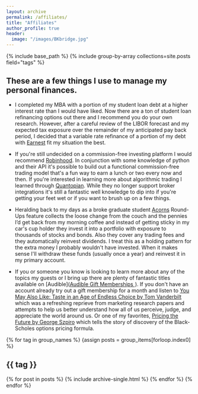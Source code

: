 ```yaml
---
layout: archive
permalink: /affiliates/
title: "Affiliates"
author_profile: true
header:
  image: "/images/BKbridge.jpg"
---
```


{% include base_path %}
{% include group-by-array collections=site.posts field="tags" %}

## These are a few things I use to manage my personal finances.
+ I completed my MBA with a portion of my student loan debt at a higher interest rate than I would have liked. Now there are a ton of student loan refinancing options out there and I recommend you do your own research. However, after a careful review of the LIBOR forecast and my expected tax exposure over the remainder of my anticipated pay back period, I decided that a variable rate refinance of a portion of my debt with [Earnest](https://www.earnest.com/invite/harley93) fit my situation the best.

+ If you're still undecided on a commission-free investing platform I would recommend [Robinhood](https://join.robinhood.com/harleyr33). In conjunction with some knowledge of python and their API it's possible to build out a functional commission-free trading model that's a fun way to earn a lunch or two every now and then. If you're interested in learning more about algorithmic trading I learned through [Quantopian](https://www.quantopian.com/tutorials/getting-started). While they no longer support broker integrations it's still a fantastic well knowledge to dip into if you're getting your feet wet or if you want to brush up on a few things.

+ Heralding back to my days as a broke graduate student [Acorns](https://acorns.com/invite/C4D9AQ) Round-Ups feature collects the loose change from the couch and the pennies I’d get back from my morning coffee and instead of getting sticky in my car's cup holder they invest it into a portfolio with exposure to thousands of stocks and bonds. Also they cover any trading fees and they automatically reinvest dividends. I treat this as a holding pattern for the extra money I probably wouldn't have invested. When it makes sense I'll withdraw these funds (usually once a year) and reinvest it in my primary account.

+ If you or someone you know is looking to learn more about any of the topics my guests or I bring up there are plenty of fantastic titles available on [Audible](<a target="_blank" href="https://www.amazon.com/hz/audible/gift-membership-detail?ref_=assoc_tag_ph_1524210806852&_encoding=UTF8&camp=1789&creative=9325&linkCode=pf4&tag=hrockhill3g0c-20&linkId=00c1f0b6b9dd29a8138ab3d56aa35031">Audible Gift Memberships </a><img src="//ir-na.amazon-adsystem.com/e/ir?t=hrockhill3g0c-20&l=pf4&o=1" width="1" height="1" border="0" alt="" style="border:none !important; margin:0px !important;" />). If you don't have an account already try out a gift membership for a month and listen to [You May Also Like: Taste in an Age of Endless Choice by Tom Vanderbilt](https://www.audible.com/pd/You-May-Also-Like-Audiobook/B01CROB488?pf_rd_p=6a5ce8e4-798e-4a64-8bc5-71dcf66d673f&pf_rd_r=SRBP2D4CY5F3FBAD21KD&ref=a_lib_c4_libItem_B01CROB488) which was a refreshing reprieve from marketing research papers and attempts to help us better understand how all of us perceive, judge, and appreciate the world around us. Or one of my favorites, [Pricing the Future by George Szpiro](https://www.audible.com/pd/Pricing-the-Future-Audiobook/B006FKAUB8?pf_rd_p=6a5ce8e4-798e-4a64-8bc5-71dcf66d673f&pf_rd_r=3YA2KCV5Y0HZ5EF8XX4Q&ref=a_lib_c4_libItem_B006FKAUB8) which tells the story of discovery of the Black-Scholes options pricing formula.

{% for tag in group_names %}
    {assign posts = group_items[forloop.index0] %}
    <h2 id="{{ tag | slugify }}" class="archive_subtitle">{{ tag }}</h2>
    {% for post in posts %}
        {% include archive-single.html %}
    {% endfor %}
{% endfor %}
